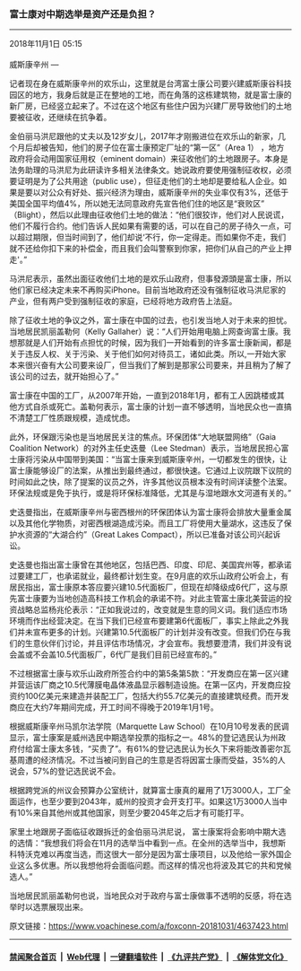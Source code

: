 ### 富士康对中期选举是资产还是负担？
------------------------

<div class="published">
 <span class="date" title="中国时间">
  <time datetime="2018-11-01T05:15:17+08:00">
   2018年11月1日 05:15
  </time>
 </span>
</div>
<br/>
<div class="wsw">
 <span class="dateline">
  威斯康辛州 —
 </span>
 <p>
  记者现在身在威斯康辛州的欢乐山，这里就是台湾富士康公司要兴建威斯康谷科技园区的地方，我身后就是正在整地的工地，而在角落的这栋建筑物，就是富士康的新厂房，已经竖立起来了。不过在这个地区有些住户因为兴建厂房导致他们的土地要被征收，还继续在抗争着。
 </p>
 <p>
  金伯丽马洪尼跟他的丈夫以及12岁女儿，2017年才刚搬进位在欢乐山的新家，几个月后却被告知，他们的房子位在富士康预定厂址的“第一区”（Area 1） ，地方政府将会动用国家征用权（eminent domain）来征收他们的土地跟房子。本身是法务助理的马洪尼为此研读许多相关法律条文。她说政府要使用强制征收权，必须要证明是为了公共用途（public use），但征走他们的土地却是要给私人企业。如果是要以对公众有好处、振兴经济为理由，威斯康辛州的失业率仅有3%，还低于美国全国平均值4%，所以她无法同意政府先宣告他们住的地区是“衰败区” （Blight），然后以此理由征收他们土地的做法：“他们很狡诈，他们对人民说谎，他们不履行合约。他们告诉人民如果有需要的话，可以在自己的房子待久一点，可以超过期限，但当时间到了，他们却说‘不行，你一定得走。而如果你不走，我们就不还给你扣下来的补偿金，而且我们会叫警察到你家，把你们从自己的产业上押走'。”
 </p>
 <p>
  马洪尼表示，虽然出面征收他们土地的是欢乐山政府，但事發源頭是富士康，所以他们家已经决定未来不再购买iPhone。目前当地政府还没有强制征收马洪尼家的产业，但有两户受到强制征收的家庭，已经将地方政府告上法庭。
 </p>
 <p>
  除了征收土地的争议之外，富士康在中国的过去，也引发当地人对于未来的担忧。当地居民凯丽盖勒何（Kelly Gallaher）说：“人们开始用电脑上网查询富士康。我想那就是人们开始有点担忧的时候，因为我们一开始看到的许多富士康新闻，都是关于违反人权、关于污染、关于他们如何对待员工，诸如此类。所以,一开始大家本来很兴奋有大公司要来设厂，但当我们了解到是那家公司要来，并且稍为了解了该公司的过去，就开始担心了。”
 </p>
 <p>
  富士康在中国的工厂，从2007年开始，一直到2018年1月，都有工人因跳楼或其他方式自杀或死亡。盖勒何表示，富士康的计划一直不够透明，当地民众也一直搞不清楚工厂性质跟规模，造成忧虑。
 </p>
 <p>
  此外，环保跟污染也是当地居民关注的焦点。环保团体“大地联盟网络”（Gaia Coalition Network）的对外主任史迭曼（Lee Stedman）表示，当地居民担心富士康将污染从中国带到美国：“当富士康来到威斯康辛州，一切都发生的很快，让富士康能够设厂的法案，从推出到最终通过，都很快速。它通过上议院跟下议院的时间如此之快，除了提案的议员之外，许多其他议员根本没有时间详读整个法案。环保法规或是免于执行，或是将环保标准降低，尤其是与湿地跟水文河道有关的。”
 </p>
 <p>
  史迭曼指出，在威斯康辛州与密西根州的环保团体认为富士康将会排放大量重金属以及其他化学物质，对密西根湖造成污染。而且工厂将使用大量湖水，这违反了保护水资源的“大湖合约”（Great Lakes Compact），所以已准备对该公司兴起诉讼。
 </p>
 <p>
  史迭曼也指出富士康曾在其他地区，包括巴西、印度、印尼、美国宾州等，都承诺过要建工厂，也承诺就业，最终都计划生变。在9月底的欢乐山政府公听会上，有居民指出，富士康原本答应要兴建10.5代面板厂，但现在却降级成6代厂，这与原先富士康要为当地创造高科技工作机会的承诺不符。对此主管富士康北美营运的投资战略总监杨兆伦表示：“正如我说过的，改变就是生意的同义词。我们适应市场环境而作出经营决定。在当下我们已经宣布要建第6代面板厂，事实上除此之外我们并未宣布更多的计划。兴建第10.5代面板厂的计划并没有改变。但我们仍在与我们的生意伙伴们讨论，并且评估市场情况，才会宣布。我想要澄清，我们并没有说会盖或不会盖10.5代面板厂，6代厂是我们目前已经宣布的。”
 </p>
 <p>
  不过根据富士康与欢乐山政府所签合约中的第5条第5款：“开发商应在第一区兴建并营运该厂商之10.5代薄膜电晶体液晶显示器制造设施。在第一区内，开发商应投资约100亿美元来建造并装配工厂，包括大约55.7亿美元的直接建筑经费。而开发商应在大约7年期间完成，开工时间不得晚于2019年1月1号。
 </p>
 <p>
  根据威斯康辛州马凯尔法学院（Marquette Law School）在10月10号发表的民调显示，富士康案是威州选民中期选举投票的指标之一。48%的登记选民认为州政府付给富士康太多钱，“买贵了”。有61%的登记选民认为长久下来将能改善密尔瓦基周遭的经济情况。不过当被问到自己的生意是否将因富士康而受益，35%的人说会，57%的登记选民说不会。
 </p>
 <p>
  根据跨党派的州议会预算办公室统计，就算富士康真的雇用了1万3000人，工厂全面运作，也至少要到2043年，威州的投资才会开支打平。如果这1万3000人当中有10%来自其他州或其他国家，则至少要2045年之后才有可能打平。
 </p>
 <p>
  家里土地跟房子面临征收跟拆迁的金伯丽马洪尼说， 富士康案将会影响中期大选的选情：“我想我们将会在11月的选举当中看到一点。在全州的选举当中，我想斯科特沃克难以再度当选，而这很大一部分是因为富士康项目，以及他给一家外国企业这么多优惠。所以我想他将会面临问题。而这样的情况也将波及其它的共和党候选人。”
 </p>
 <p>
  当地居民凯丽盖勒何也说，当地民众对于政府与富士康做事不透明的反感，将在选举时以选票展现出来。
 </p>
 <p>
 </p>
</div>

原文链接：https://www.voachinese.com/a/foxconn-20181031/4637423.html


------------------------
#### [禁闻聚合首页](https://github.com/gfw-breaker/banned-news/blob/master/README.md) &nbsp;|&nbsp; [Web代理](https://github.com/gfw-breaker/open-proxy/blob/master/README.md) &nbsp;|&nbsp;  [一键翻墙软件](https://github.com/gfw-breaker/nogfw/blob/master/README.md) &nbsp;|&nbsp; [《九评共产党》](https://github.com/gfw-breaker/9ping.md/blob/master/README.md#九评之一评共产党是什么) &nbsp;|&nbsp; [《解体党文化》](https://github.com/gfw-breaker/jtdwh.md/blob/master/README.md#绪论)
